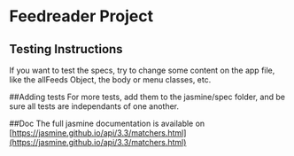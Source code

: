 # Feedreader Project

## Testing Instructions
If you want to test the specs, try to change some content on the app file, like the allFeeds Object,
the body or menu classes, etc.

##Adding tests
For more tests, add them to the jasmine/spec folder, and be sure all tests are independants of one another.

##Doc
The full jasmine documentation is available on [https://jasmine.github.io/api/3.3/matchers.html](https://jasmine.github.io/api/3.3/matchers.html)